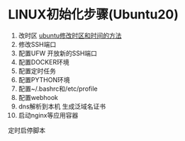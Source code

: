 # LINUX初始化步骤(Ubuntu20)

1. 改时区
[ubuntu修改时区和时间的方法](https://www.cnblogs.com/zsr0401/p/6339865.html)
2. 修改SSH端口
3. 配置UFW 开放新的SSH端口
4. 配置DOCKER环境
5. 配置定时任务
6. 配置PYTHON环境
7. 配置~/.bashrc和/etc/profile
8. 配置webhook
9. dns解析到本机 生成泛域名证书
10. 启动nginx等应用容器


定时启停脚本
